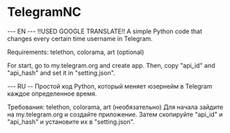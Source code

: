 # TelegramNC 
--- EN --- !!USED GOOGLE TRANSLATE!!
A simple Python code that changes every certain time username in Telegram. 

Requirements: telethon, colorama, art (optional) 

For start, go to my.telegram.org and create app. Then, copy "api_id" and "api_hash" and set it in "setting.json".

--- RU --
Простой код Python, который меняет юзернейм в Telegram каждое определенное время. 

Требования: telethon, colorama, art (необязательно)
Для начала зайдите на my.telegram.org и создайте приложение. Затем скопируйте "api_id" и "api_hash" и установите их в "setting.json".
